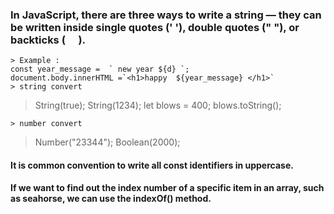 ### In JavaScript, there are three ways to write a string — they can be written inside single quotes (' '), double quotes (" "), or backticks (` ` ` `). 
```
> Example : 
const year_message =  ` new year ${d} `;
document.body.innerHTML =`<h1>happy  ${year_message} </h1>`
> string convert 
```
> String(true);
> String(1234);
> let blows = 400;
> blows.toString();
```
> number convert 

```
> Number("23344");
> Boolean(2000); 

#### It is common convention to write all const identifiers in uppercase. 
#### If we want to find out the index number of a specific item in an array, such as seahorse, we can use the indexOf() method.

